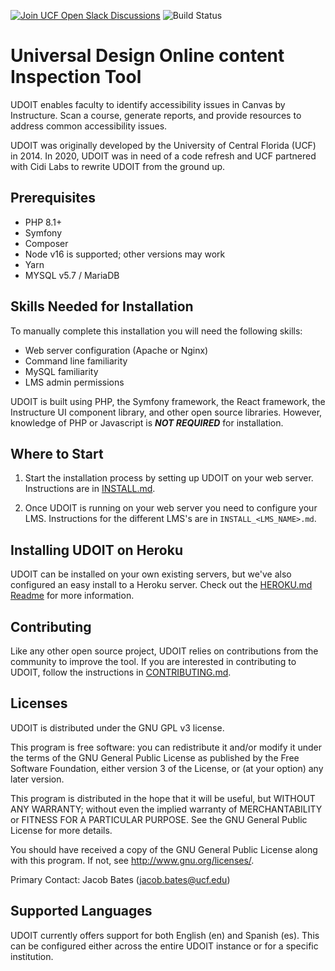 [![Join UCF Open Slack Discussions](https://ucf-open-slackin.herokuapp.com/badge.svg)](https://ucf-open-slackin.herokuapp.com/)
![Build Status](https://github.com/ucfopen/UDOIT/actions/workflows/udoit.yml/badge.svg)

# Universal Design Online content Inspection Tool
UDOIT enables faculty to identify accessibility issues in Canvas by Instructure. Scan a course, generate reports, and provide resources to address common accessibility issues.

UDOIT was originally developed by the University of Central Florida (UCF) in 2014. In 2020, UDOIT was in need of a code refresh and UCF partnered with Cidi Labs to rewrite UDOIT from the ground up.

## Prerequisites
 - PHP 8.1+
 - Symfony
 - Composer
 - Node v16 is supported; other versions may work
 - Yarn
 - MYSQL v5.7 / MariaDB

## Skills Needed for Installation
To manually complete this installation you will need the following skills:

* Web server configuration (Apache or Nginx)
* Command line familiarity
* MySQL familiarity
* LMS admin permissions

UDOIT is built using PHP, the Symfony framework, the React framework, the Instructure UI component library, and other open source libraries. However, knowledge of PHP or Javascript is _**NOT REQUIRED**_ for installation.

## Where to Start
1. Start the installation process by setting up UDOIT on your web server. Instructions are in [INSTALL.md](INSTALL.md).

2. Once UDOIT is running on your web server you need to configure your LMS. Instructions for the different LMS's are in `INSTALL_<LMS_NAME>.md`.

## Installing UDOIT on Heroku
UDOIT can be installed on your own existing servers, but we've also configured an easy install to a Heroku server. Check out the [HEROKU.md Readme](HEROKU.md) for more information.

## Contributing

Like any other open source project, UDOIT relies on contributions from the community to improve the tool.  If you are interested in contributing to UDOIT, follow the instructions in [CONTRIBUTING.md](CONTRIBUTING.md).

## Licenses
UDOIT is distributed under the GNU GPL v3 license.

This program is free software: you can redistribute it and/or modify it under the terms of the GNU General Public License as published by the Free Software Foundation, either version 3 of the License, or (at your option) any later version.

This program is distributed in the hope that it will be useful, but WITHOUT ANY WARRANTY; without even the implied warranty of MERCHANTABILITY or FITNESS FOR A PARTICULAR PURPOSE. See the GNU General Public License for more details.

You should have received a copy of the GNU General Public License along with this program. If not, see http://www.gnu.org/licenses/.

Primary Contact: Jacob Bates (jacob.bates@ucf.edu)

## Supported Languages
UDOIT currently offers support for both English (en) and Spanish (es). This can be configured either across the entire UDOIT instance or for a specific institution.
